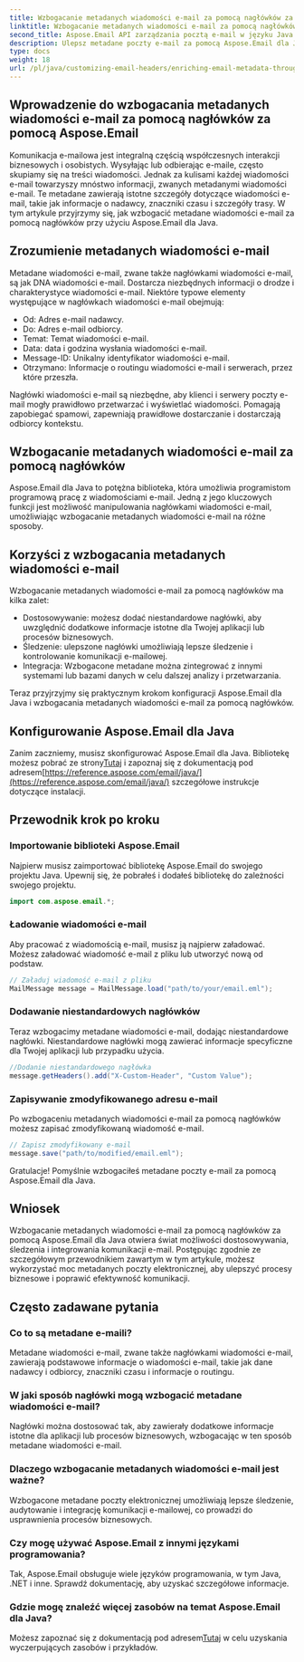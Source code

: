 ```yaml
---
title: Wzbogacanie metadanych wiadomości e-mail za pomocą nagłówków za pomocą Aspose.Email
linktitle: Wzbogacanie metadanych wiadomości e-mail za pomocą nagłówków za pomocą Aspose.Email
second_title: Aspose.Email API zarządzania pocztą e-mail w języku Java
description: Ulepsz metadane poczty e-mail za pomocą Aspose.Email dla Java. Dowiedz się, jak wzbogacać nagłówki wiadomości e-mail w celu lepszego śledzenia i dostosowywania za pomocą Aspose.Email.
type: docs
weight: 18
url: /pl/java/customizing-email-headers/enriching-email-metadata-through-headers/
---
```


## Wprowadzenie do wzbogacania metadanych wiadomości e-mail za pomocą nagłówków za pomocą Aspose.Email

Komunikacja e-mailowa jest integralną częścią współczesnych interakcji biznesowych i osobistych. Wysyłając lub odbierając e-maile, często skupiamy się na treści wiadomości. Jednak za kulisami każdej wiadomości e-mail towarzyszy mnóstwo informacji, zwanych metadanymi wiadomości e-mail. Te metadane zawierają istotne szczegóły dotyczące wiadomości e-mail, takie jak informacje o nadawcy, znaczniki czasu i szczegóły trasy. W tym artykule przyjrzymy się, jak wzbogacić metadane wiadomości e-mail za pomocą nagłówków przy użyciu Aspose.Email dla Java.

## Zrozumienie metadanych wiadomości e-mail

Metadane wiadomości e-mail, zwane także nagłówkami wiadomości e-mail, są jak DNA wiadomości e-mail. Dostarcza niezbędnych informacji o drodze i charakterystyce wiadomości e-mail. Niektóre typowe elementy występujące w nagłówkach wiadomości e-mail obejmują:

- Od: Adres e-mail nadawcy.
- Do: Adres e-mail odbiorcy.
- Temat: Temat wiadomości e-mail.
- Data: data i godzina wysłania wiadomości e-mail.
- Message-ID: Unikalny identyfikator wiadomości e-mail.
- Otrzymano: Informacje o routingu wiadomości e-mail i serwerach, przez które przeszła.

Nagłówki wiadomości e-mail są niezbędne, aby klienci i serwery poczty e-mail mogły prawidłowo przetwarzać i wyświetlać wiadomości. Pomagają zapobiegać spamowi, zapewniają prawidłowe dostarczanie i dostarczają odbiorcy kontekstu.

## Wzbogacanie metadanych wiadomości e-mail za pomocą nagłówków

Aspose.Email dla Java to potężna biblioteka, która umożliwia programistom programową pracę z wiadomościami e-mail. Jedną z jego kluczowych funkcji jest możliwość manipulowania nagłówkami wiadomości e-mail, umożliwiając wzbogacanie metadanych wiadomości e-mail na różne sposoby.

## Korzyści z wzbogacania metadanych wiadomości e-mail

Wzbogacanie metadanych wiadomości e-mail za pomocą nagłówków ma kilka zalet:

- Dostosowywanie: możesz dodać niestandardowe nagłówki, aby uwzględnić dodatkowe informacje istotne dla Twojej aplikacji lub procesów biznesowych.
- Śledzenie: ulepszone nagłówki umożliwiają lepsze śledzenie i kontrolowanie komunikacji e-mailowej.
- Integracja: Wzbogacone metadane można zintegrować z innymi systemami lub bazami danych w celu dalszej analizy i przetwarzania.

Teraz przyjrzyjmy się praktycznym krokom konfiguracji Aspose.Email dla Java i wzbogacania metadanych wiadomości e-mail za pomocą nagłówków.

## Konfigurowanie Aspose.Email dla Java

 Zanim zaczniemy, musisz skonfigurować Aspose.Email dla Java. Bibliotekę możesz pobrać ze strony[Tutaj](https://releases.aspose.com/email/java/) i zapoznaj się z dokumentacją pod adresem[https://reference.aspose.com/email/java/](https://reference.aspose.com/email/java/) szczegółowe instrukcje dotyczące instalacji.

## Przewodnik krok po kroku

### Importowanie biblioteki Aspose.Email

Najpierw musisz zaimportować bibliotekę Aspose.Email do swojego projektu Java. Upewnij się, że pobrałeś i dodałeś bibliotekę do zależności swojego projektu.

```java
import com.aspose.email.*;
```

### Ładowanie wiadomości e-mail

Aby pracować z wiadomością e-mail, musisz ją najpierw załadować. Możesz załadować wiadomość e-mail z pliku lub utworzyć nową od podstaw.

```java
// Załaduj wiadomość e-mail z pliku
MailMessage message = MailMessage.load("path/to/your/email.eml");
```

### Dodawanie niestandardowych nagłówków

Teraz wzbogacimy metadane wiadomości e-mail, dodając niestandardowe nagłówki. Niestandardowe nagłówki mogą zawierać informacje specyficzne dla Twojej aplikacji lub przypadku użycia.

```java
//Dodanie niestandardowego nagłówka
message.getHeaders().add("X-Custom-Header", "Custom Value");
```

### Zapisywanie zmodyfikowanego adresu e-mail

Po wzbogaceniu metadanych wiadomości e-mail za pomocą nagłówków możesz zapisać zmodyfikowaną wiadomość e-mail.

```java
// Zapisz zmodyfikowany e-mail
message.save("path/to/modified/email.eml");
```

Gratulacje! Pomyślnie wzbogaciłeś metadane poczty e-mail za pomocą Aspose.Email dla Java.

## Wniosek

Wzbogacanie metadanych wiadomości e-mail za pomocą nagłówków za pomocą Aspose.Email dla Java otwiera świat możliwości dostosowywania, śledzenia i integrowania komunikacji e-mail. Postępując zgodnie ze szczegółowym przewodnikiem zawartym w tym artykule, możesz wykorzystać moc metadanych poczty elektronicznej, aby ulepszyć procesy biznesowe i poprawić efektywność komunikacji.

## Często zadawane pytania

### Co to są metadane e-maili?

Metadane wiadomości e-mail, zwane także nagłówkami wiadomości e-mail, zawierają podstawowe informacje o wiadomości e-mail, takie jak dane nadawcy i odbiorcy, znaczniki czasu i informacje o routingu.

### W jaki sposób nagłówki mogą wzbogacić metadane wiadomości e-mail?

Nagłówki można dostosować tak, aby zawierały dodatkowe informacje istotne dla aplikacji lub procesów biznesowych, wzbogacając w ten sposób metadane wiadomości e-mail.

### Dlaczego wzbogacanie metadanych wiadomości e-mail jest ważne?

Wzbogacone metadane poczty elektronicznej umożliwiają lepsze śledzenie, audytowanie i integrację komunikacji e-mailowej, co prowadzi do usprawnienia procesów biznesowych.

### Czy mogę używać Aspose.Email z innymi językami programowania?

Tak, Aspose.Email obsługuje wiele języków programowania, w tym Java, .NET i inne. Sprawdź dokumentację, aby uzyskać szczegółowe informacje.

### Gdzie mogę znaleźć więcej zasobów na temat Aspose.Email dla Java?

 Możesz zapoznać się z dokumentacją pod adresem[Tutaj](https://reference.aspose.com/email/java/) w celu uzyskania wyczerpujących zasobów i przykładów.